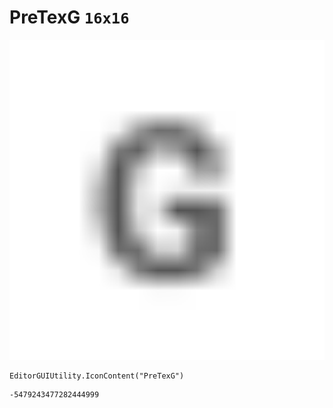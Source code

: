 # PreTexG `16x16`
<img src="/img/PreTexG.png" width=512 height=512>

``` CSharp
EditorGUIUtility.IconContent("PreTexG")
```
```
-5479243477282444999
```
